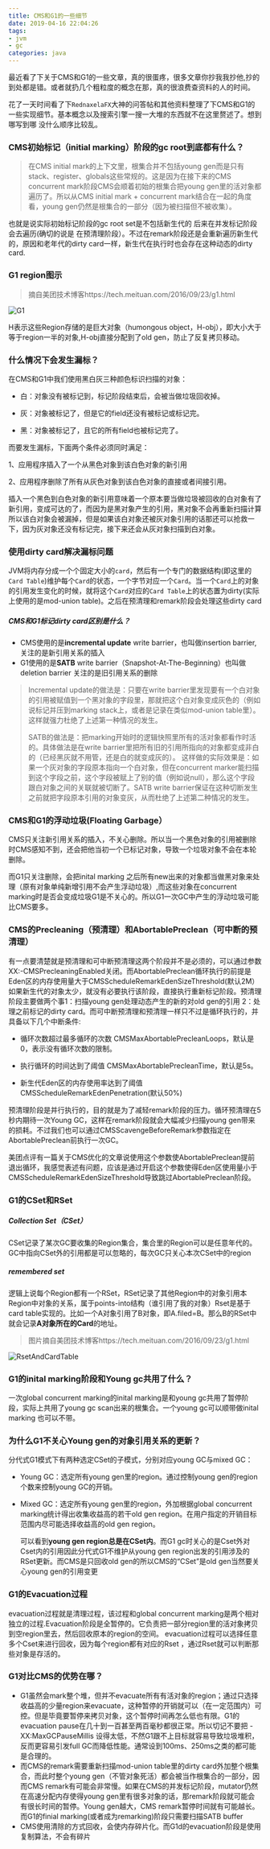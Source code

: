 ```yaml
---
title: CMS和G1的一些细节
date: 2019-04-16 22:04:26
tags: 
- jvm
- gc
categories: java
---
```


最近看了下关于CMS和G1的一些文章，真的很蛋疼，很多文章你抄我我抄他,抄的到处都是错。或者就扔几个粗粒度的概念在那，真的很浪费查资料的人的时间。

花了一天时间看了下`RednaxelaFX`大神的问答帖和其他资料整理了下CMS和G1的一些实现细节。基本概念以及搜索引擎一搜一大堆的东西就不在这里赘述了。想到哪写到哪 没什么顺序比较乱。

### CMS初始标记（initial marking）阶段的gc root到底都有什么？

> 在CMS initial mark的上下文里，根集合并不包括young gen而是只有stack、register、globals这些常规的。这是因为在接下来的CMS concurrent mark阶段CMS会顺着初始的根集合把young gen里的活对象都遍历了。所以从CMS initial mark + concurrent mark结合在一起的角度看，young gen仍然是根集合的一部分（因为被扫描但不被收集）。

也就是说实际初始标记阶段的gc root set是不包括新生代的 后来在并发标记阶段会去遍历(确切的说是 在预清理阶段）。不过在remark阶段还是会重新遍历新生代的，原因和老年代的dirty card一样，新生代在执行时也会存在这种动态的dirty card.

### G1 region图示

> 摘自美团技术博客https://tech.meituan.com/2016/09/23/g1.html

![G1](https://gitee.com/neusnail/img/raw/master/blogimg/G1.png)

H表示这些Region存储的是巨大对象（humongous object，H-obj），即大小大于等于region一半的对象,H-obj直接分配到了old gen，防止了反复拷贝移动。

### 什么情况下会发生漏标？

在CMS和G1中我们使用黑白灰三种颜色标识扫描的对象：

- 白：对象没有被标记到，标记阶段结束后，会被当做垃圾回收掉。

- 灰：对象被标记了，但是它的field还没有被标记或标记完。

- 黑：对象被标记了，且它的所有field也被标记完了。

而要发生漏标，下面两个条件必须同时满足：

1、应用程序插入了一个从黑色对象到该白色对象的新引用

2、应用程序删除了所有从灰色对象到该白色对象的直接或者间接引用。

插入一个黑色到白色对象的新引用意味着一个原本要当做垃圾被回收的白对象有了新引用，变成可达的了，而因为是黑对象产生的引用，黑对象不会再重新扫描计算所以该白对象会被漏掉，但是如果该白对象还被灰对象引用的话那还可以抢救一下，因为灰对象还没有标记完，接下来还会从灰对象扫描到白对象。

### 使用dirty card解决漏标问题

 JVM将内存分成一个个固定大小的`card`，然后有一个专门的数据结构(即这里的`Card Table`)维护每个`Card`的状态，一个字节对应一个`Card`。当一个`Card`上的对象的引用发生变化的时候，就将这个`Card`对应的`Card Table`上的状态置为dirty(实际上使用的是mod-union table)。之后在预清理和remark阶段会处理这些dirty card

##### CMS和G1标记dirty card区别是什么？

* CMS使用的是**incremental update** write barrier，也叫做insertion barrier,关注的是新引用关系的插入
* G1使用的是**SATB** write barrier（Snapshot-At-The-Beginning）也叫做deletion barrier 关注的是旧引用关系的删除

> Incremental update的做法是：只要在write barrier里发现要有一个白对象的引用被赋值到一个黑对象的字段里，那就把这个白对象变成灰色的（例如说标记并压到marking stack上，或者是记录在类似mod-union table里）。这样就强力杜绝了上述第一种情况的发生。 
>
> SATB的做法是：把marking开始时的逻辑快照里所有的活对象都看作时活的。具体做法是在write barrier里把所有旧的引用所指向的对象都变成非白的（已经黑灰就不用管，还是白的就变成灰的）。 
> 这样做的实际效果是：如果一个灰对象的字段原本指向一个白对象，但在concurrent marker能扫描到这个字段之前，这个字段被赋上了别的值（例如说null），那么这个字段跟白对象之间的关联就被切断了。SATB write barrier保证在这种切断发生之前就把字段原本引用的对象变灰，从而杜绝了上述第二种情况的发生。 

###  CMS和G1的浮动垃圾(Floating Garbage）
CMS只关注新引用关系的插入，不关心删除。所以当一个黑色对象的引用被删除时CMS感知不到，还会把他当初一个已标记对象，导致一个垃圾对象不会在本轮删除。

而G1只关注删除，会把inital marking 之后所有new出来的对象都当做黑对象来处理（原有对象单纯新增引用不会产生浮动垃圾）,而这些对象在concurrent marking时是否会变成垃圾G1是不关心的。所以G1一次GC中产生的浮动垃圾可能比CMS要多。

### CMS的Precleaning（预清理）和AbortablePreclean（可中断的预清理）

有一点要清楚就是预清理和可中断预清理这两个阶段并不是必须的，可以通过参数XX:-CMSPrecleaningEnabled关闭。而AbortablePreclean循环执行的前提是Eden区的内存使用量大于CMSScheduleRemarkEdenSizeThreshold(默认2M）如果新生代的对象太少，就没有必要执行该阶段，直接执行重新标记阶段。预清理阶段主要做两个事1：扫描young gen处理动态产生的新的对old gen的引用 2：处理之前标记的dirty card。而可中断预清理和预清理一样只不过是循环执行的，并具备以下几个中断条件:

* 循环次数超过最多循环的次数 CMSMaxAbortablePrecleanLoops，默认是0，表示没有循环次数的限制。

* 执行循环的时间达到了阈值 CMSMaxAbortablePrecleanTime，默认是5s。

* 新生代Eden区的内存使用率达到了阈值CMSScheduleRemarkEdenPenetration(默认50%)

预清理阶段是并行执行的，目的就是为了减轻remark阶段的压力。循环预清理在5秒内期待一次Young GC，这样在remark阶段就会大幅减少扫描young gen带来的损耗。不过我们也可以通过CMSScavengeBeforeRemark参数指定在AbortablePreclean前执行一次GC。

美团点评有一篇关于CMS优化的文章说使用这个参数使AbortablePreclean提前退出循环，我感觉表述有问题，应该是通过开启这个参数使得Eden区使用量小于CMSScheduleRemarkEdenSizeThreshold导致跳过AbortablePreclean阶段。

### G1的CSet和RSet

##### Collection Set（CSet）

CSet记录了某次GC要收集的Region集合，集合里的Region可以是任意年代的。GC中指向CSet外的引用都是可以忽略的，每次GC只关心本次CSet中的region

##### remembered set

逻辑上说每个Region都有一个RSet，RSet记录了其他Region中的对象引用本Region中对象的关系，属于points-into结构（谁引用了我的对象）Rset是基于card table实现的。比如一个A对象引用了B对象，即A.filed=B。那么B的RSet中就会记录**A对象所在的Card**的地址。


> 图片摘自美团技术博客https://tech.meituan.com/2016/09/23/g1.html

![RsetAndCardTable](https://gitee.com/neusnail/img/raw/master/blogimg/RsetAndCardTable.jpg)

### G1的inital marking阶段和Young gc共用了什么？

一次global concurrent marking的inital marking是和young gc共用了暂停阶段，实际上共用了young gc scan出来的根集合。一个young gc可以顺带做inital marking 也可以不带。

### 为什么G1不关心Young gen的对象引用关系的更新？

分代式G1模式下有两种选定CSet的子模式，分别对应young GC与mixed GC： 
* Young GC：选定所有young gen里的region。通过控制young gen的region个数来控制young GC的开销。 

* Mixed GC：选定所有young gen里的region，外加根据global concurrent marking统计得出收集收益高的若干old gen region。在用户指定的开销目标范围内尽可能选择收益高的old gen region。

   

  可以看到**young gen region总是在CSet内**。而G1 gc时关心的是Cset外对Cset内的引用因此分代式G1不维护从young gen region出发的引用涉及的RSet更新。而CMS是只回收old gen的所以CMS的“CSet”是old gen当然要关心young gen的引用变更

### G1的Evacuation过程

evacuation过程就是清理过程，该过程和global concurrent marking是两个相对独立的过程.Evacuation阶段是全暂停的。它负责把一部分region里的活对象拷贝到空region里去，然后回收原本的region的空间。 evacuation过程可以选择任意多个Cset来进行回收，因为每个region都有对应的Rset ，通过Rset就可以判断那些对象是存活的。

### G1对比CMS的优势在哪？

* G1虽然会mark整个堆，但并不evacuate所有有活对象的region；通过只选择收益高的少量region来evacuate，这种暂停的开销就可以（在一定范围内）可控。但是毕竟要暂停来拷贝对象，这个暂停时间再怎么低也有限。G1的evacuation pause在几十到一百甚至两百毫秒都很正常。所以切记不要把 -XX:MaxGCPauseMillis 设得太低，不然G1跟不上目标就容易导致垃圾堆积，反而更容易引发full GC而降低性能。通常设到100ms、250ms之类的都可能是合理的。
* 而CMS的remark需要重新扫描mod-union table里的dirty card外加整个根集合，而此时整个young gen（不管对象死活）都会被当作根集合的一部分，因而CMS remark有可能会非常慢。如果在CMS的并发标记阶段，mutator仍然在高速分配内存使得young gen里有很多对象的话，那remark阶段就可能会有很长时间的暂停。Young gen越大，CMS remark暂停时间就有可能越长。而G1的finial marking(或者成为remarking)阶段只需要扫描SATB buffer
* CMS使用清除的方式回收，会使内存碎片化。而G1d的evacuation阶段是使用复制算法，不会有碎片